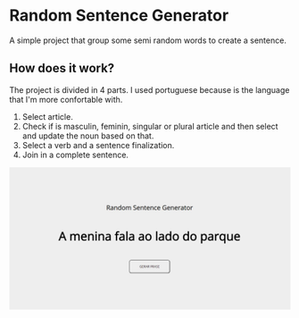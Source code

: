 
# Random Sentence Generator

A simple project that group some semi random words to create a sentence.

## How does it work?

The project is divided in 4 parts. I used portuguese because is the language that I'm more confortable with.

1. Select article.
2. Check if is masculin, feminin, singular or plural article and then select and update the noun based on that.
3. Select a verb and a sentence finalization.
4. Join in a complete sentence.

![Picture of app running](/random-sentence-generator.jpg "Picture of app running")